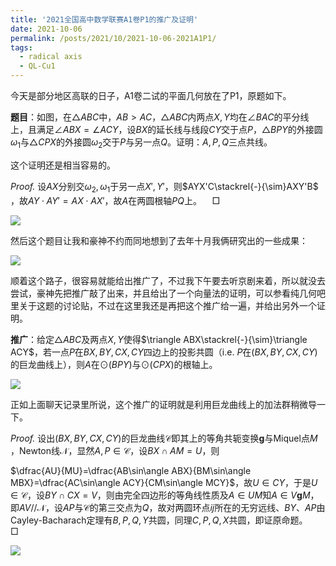 ```yaml
---
title: '2021全国高中数学联赛A1卷P1的推广及证明'
date: 2021-10-06
permalink: /posts/2021/10/2021-10-06-2021A1P1/
tags:
  - radical axis
  - QL-Cu1
---
```


今天是部分地区高联的日子，A1卷二试的平面几何放在了P1，原题如下。

**题目**：如图，在$\triangle ABC$中，$AB>AC$，$\triangle ABC$内两点$X,Y$均在$\angle BAC$的平分线上，且满足$\angle ABX=\angle ACY$，设$BX$的延长线与线段$CY$交于点$P$，$\triangle BPY$的外接圆$\omega_1$与$\triangle CPX$的外接圆$\omega_2$交于$P$与另一点$Q$。证明：$A,P,Q$三点共线。

这个证明还是相当容易的。

*Proof.* 设$AX$​​分别交$\omega_2,\omega_1$​于另一点$X',Y'$​，则$AYX'C\stackrel{-}{\sim}AXY'B$​，故$AY\cdot AY'=AX\cdot AX'$​，故$A$​在两圆根轴$PQ$​上。$\quad\Box$

<img src="https://llddeddym.github.io/images/2021-10-06(1).png"/>

然后这个题目让我和豪神不约而同地想到了去年十月我俩研究出的一些成果：

<img src="https://llddeddym.github.io/images/2021-10-06(2).png"/>

顺着这个路子，很容易就能给出推广了，不过我下午要去听京剧来着，所以就没去尝试，豪神先把推广敲了出来，并且给出了一个向量法的证明，可以参看纯几何吧里关于这题的讨论贴，不过在这里我还是再把这个推广给一遍，并给出另外一个证明。

**推广**：给定$\triangle ABC$及两点$X,Y$使得$\triangle ABX\stackrel{-}{\sim}\triangle ACY$，若一点$P$在$BX,BY,CX,CY$四边上的投影共圆（i.e. $P$在$(BX,BY,CX,CY)$的巨龙曲线上），则$A$在$\odot(BPY)$与$\odot(CPX)$​的根轴上。

<img src="https://llddeddym.github.io/images/2021-10-06(3).png"/>

正如上面聊天记录里所说，这个推广的证明就是利用巨龙曲线上的加法群稍微导一下。

*Proof.* 设出$(BX,BY,CX,CY)$​​的巨龙曲线$\mathcal{C}$​​即其上的等角共轭变换$\mathbf{g}$​​与Miquel点$M$​​，Newton线$\mathcal{N}$​​，显然$A,P\in\mathcal{C}$​​​，设$BX\cap AM=U$​，则

$\dfrac{AU}{MU}=\dfrac{AB\sin\angle ABX}{BM\sin\angle MBX}=\dfrac{AC\sin\angle ACY}{CM\sin\angle MCY}$，故$U\in CY$，于是$U\in\mathcal{C}$，设$BY\cap CX=V$，则由完全四边形的等角线性质及$A\in UM$知$A\in V\mathbf{g}M$，即$AV//\mathcal{N}$，设$AP$与$\mathcal{C}$的第三交点为$Q$，故对两圆环点$ij$所在的无穷远线、$BY$、$AP$由Cayley-Bacharach定理有$B,P,Q,Y$共圆，同理$C,P,Q,X$共圆，即证原命题。$\quad\Box$

<img src="https://llddeddym.github.io/images/2021-10-06(4).png"/>
